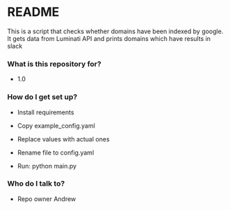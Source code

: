 # README #

This is a script that checks whether domains have been indexed by google.
It gets data from Luminati API and prints domains which have results in slack  

### What is this repository for? ###

* 1.0

### How do I get set up? ###

* Install requirements


* Copy example_config.yaml
* Replace values with actual ones
* Rename file to config.yaml


* Run: python main.py


### Who do I talk to? ###

* Repo owner Andrew